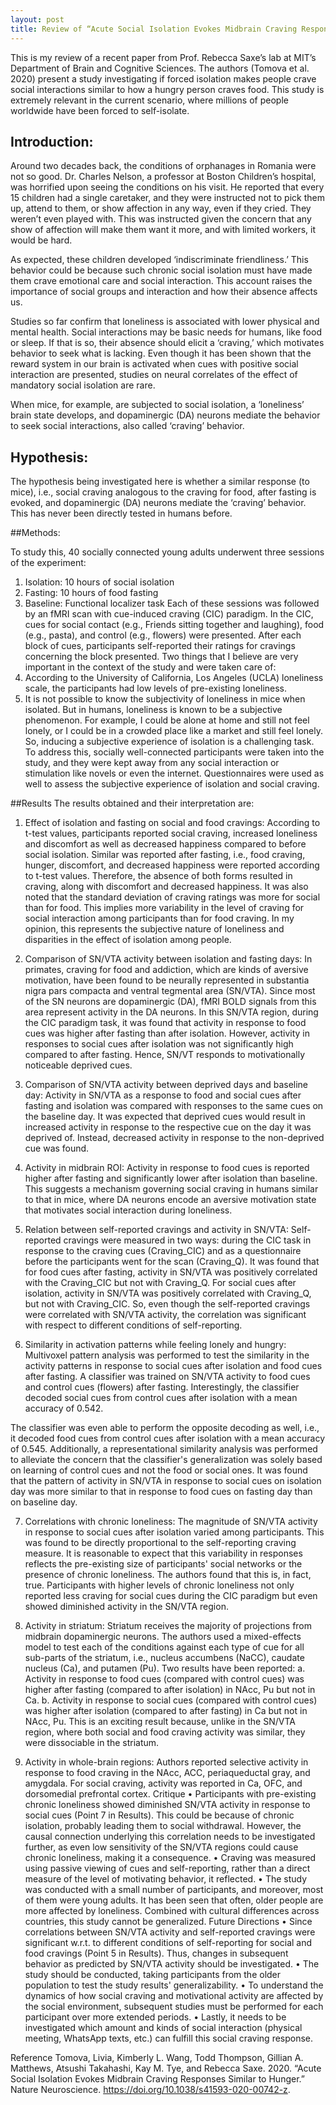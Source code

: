 ```yaml
---
layout: post
title: Review of “Acute Social Isolation Evokes Midbrain Craving Responses Similar to Hunger” Tomova and others et al. 2020
---
```


This is my review of a recent paper from Prof. Rebecca Saxe’s lab at MIT’s Department of Brain and Cognitive Sciences. The authors (Tomova et al. 2020) present a study investigating if forced isolation makes people crave social interactions similar to how a hungry person craves food. This study is extremely relevant in the current scenario, where millions of people worldwide have been forced to self-isolate.

## Introduction:

Around two decades back, the conditions of orphanages in Romania were not so good. Dr. Charles Nelson, a professor at Boston Children’s hospital, was horrified upon seeing the conditions on his visit. He reported that every 15 children had a single caretaker, and they were instructed not to pick them up, attend to them, or show affection in any way, even if they cried. They weren’t even played with. This was instructed given the concern that any show of affection will make them want it more, and with limited workers, it would be hard.

As expected, these children developed ‘indiscriminate friendliness.’ This behavior could be because such chronic social isolation must have made them crave emotional care and social interaction. This account raises the importance of social groups and interaction and how their absence affects us.

Studies so far confirm that loneliness is associated with lower physical and mental health. Social interactions may be basic needs for humans, like food or sleep. If that is so, their absence should elicit a ‘craving,’ which motivates behavior to seek what is lacking. Even though it has been shown that the reward system in our brain is activated when cues with positive social interaction are presented, studies on neural correlates of the effect of mandatory social isolation are rare.

When mice, for example, are subjected to social isolation, a ‘loneliness’ brain state develops, and dopaminergic (DA) neurons mediate the behavior to seek social interactions, also called ‘craving’ behavior.

## Hypothesis:

The hypothesis being investigated here is whether a similar response (to mice), i.e., social craving analogous to the craving for food, after fasting is evoked, and dopaminergic (DA) neurons mediate the ‘craving’ behavior. This has never been directly tested in humans before.

##Methods:

To study this, 40 socially connected young adults underwent three sessions of the experiment:
1.	Isolation: 10 hours of social isolation
2.	Fasting: 10 hours of food fasting
3.	Baseline: Functional localizer task
Each of these sessions was followed by an fMRI scan with cue-induced craving (CIC) paradigm. In the CIC, cues for social contact (e.g., Friends sitting together and laughing), food (e.g., pasta), and control (e.g., flowers) were presented. After each block of cues, participants self-reported their ratings for cravings concerning the block presented.
Two things that I believe are very important in the context of the study and were taken care of:
1.	According to the University of California, Los Angeles (UCLA) loneliness scale, the participants had low levels of pre-existing loneliness.
2.	It is not possible to know the subjectivity of loneliness in mice when isolated. But in humans, loneliness is known to be a subjective phenomenon. For example, I could be alone at home and still not feel lonely, or I could be in a crowded place like a market and still feel lonely. So, inducing a subjective experience of isolation is a challenging task. To address this, socially well-connected participants were taken into the study, and they were kept away from any social interaction or stimulation like novels or even the internet. Questionnaires were used as well to assess the subjective experience of isolation and social craving.

##Results
The results obtained and their interpretation are:
1.	Effect of isolation and fasting on social and food cravings: According to t-test values, participants reported social craving, increased loneliness and discomfort as well as decreased happiness compared to before social isolation. Similar was reported after fasting, i.e., food craving, hunger, discomfort, and decreased happiness were reported according to t-test values. Therefore, the absence of both forms resulted in craving, along with discomfort and decreased happiness.
It was also noted that the standard deviation of craving ratings was more for social than for food. This implies more variability in the level of craving for social interaction among participants than for food craving. In my opinion, this represents the subjective nature of loneliness and disparities in the effect of isolation among people.

2.	Comparison of SN/VTA activity between isolation and fasting days: In primates, craving for food and addiction, which are kinds of aversive motivation, have been found to be neurally represented in substantia nigra pars compacta and ventral tegmental area (SN/VTA). Since most of the SN neurons are dopaminergic (DA), fMRI BOLD signals from this area represent activity in the DA neurons.
In this SN/VTA region, during the CIC paradigm task, it was found that activity in response to food cues was higher after fasting than after isolation. However, activity in responses to social cues after isolation was not significantly high compared to after fasting. Hence, SN/VT responds to motivationally noticeable deprived cues.

3.	Comparison of SN/VTA activity between deprived days and baseline day: Activity in SN/VTA as a response to food and social cues after fasting and isolation was compared with responses to the same cues on the baseline day. It was expected that deprived cues would result in increased activity in response to the respective cue on the day it was deprived of. Instead, decreased activity in response to the non-deprived cue was found.

4.	Activity in midbrain ROI: Activity in response to food cues is reported higher after fasting and significantly lower after isolation than baseline. This suggests a mechanism governing social craving in humans similar to that in mice, where DA neurons encode an aversive motivation state that motivates social interaction during loneliness.

5.	Relation between self-reported cravings and activity in SN/VTA: Self-reported cravings were measured in two ways: during the CIC task in response to the craving cues (Craving_CIC) and as a questionnaire before the participants went for the scan (Craving_Q). It was found that for food cues after fasting, activity in SN/VTA was positively correlated with the Craving_CIC but not with Craving_Q. For social cues after isolation, activity in SN/VTA was positively correlated with Craving_Q, but not with Craving_CIC. So, even though the self-reported cravings were correlated with SN/VTA activity, the correlation was significant with respect to different conditions of self-reporting.

6.	Similarity in activation patterns while feeling lonely and hungry: Multivoxel pattern analysis was performed to test the similarity in the activity patterns in response to social cues after isolation and food cues after fasting. A classifier was trained on SN/VTA activity to food cues and control cues (flowers) after fasting. Interestingly, the classifier decoded social cues from control cues after isolation with a mean accuracy of 0.542.

The classifier was even able to perform the opposite decoding as well, i.e., it decoded food cues from control cues after isolation with a mean accuracy of 0.545.
Additionally, a representational similarity analysis was performed to alleviate the concern that the classifier's generalization was solely based on learning of control cues and not the food or social ones. It was found that the pattern of activity in SN/VTA in response to social cues on isolation day was more similar to that in response to food cues on fasting day than on baseline day.

7.	Correlations with chronic loneliness: The magnitude of SN/VTA activity in response to social cues after isolation varied among participants. This was found to be directly proportional to the self-reporting craving measure. It is reasonable to expect that this variability in responses reflects the pre-existing size of participants' social networks or the presence of chronic loneliness.
The authors found that this is, in fact, true. Participants with higher levels of chronic loneliness not only reported less craving for social cues during the CIC paradigm but even showed diminished activity in the SN/VTA region.

8.	Activity in striatum: Striatum receives the majority of projections from midbrain dopaminergic neurons. The authors used a mixed-effects model to test each of the conditions against each type of cue for all sub-parts of the striatum, i.e., nucleus accumbens (NaCC), caudate nucleus (Ca), and putamen (Pu).
Two results have been reported:
a.	Activity in response to food cues (compared with control cues) was higher after fasting (compared to after isolation) in NAcc, Pu but not in Ca.
b.	Activity in response to social cues (compared with control cues) was higher after isolation (compared to after fasting) in Ca but not in NAcc, Pu.
This is an exciting result because, unlike in the SN/VTA region, where both social and food craving activity was similar, they were dissociable in the striatum.

9.	Activity in whole-brain regions: Authors reported selective activity in response to food craving in the NAcc, ACC, periaqueductal gray, and amygdala. For social craving, activity was reported in Ca, OFC, and dorsomedial prefrontal cortex.
Critique
•	Participants with pre-existing chronic loneliness showed diminished SN/VTA activity in response to social cues (Point 7 in Results). This could be because of chronic isolation, probably leading them to social withdrawal. However, the causal connection underlying this correlation needs to be investigated further, as even low sensitivity of the SN/VTA regions could cause chronic loneliness, making it a consequence.
•	Craving was measured using passive viewing of cues and self-reporting, rather than a direct measure of the level of motivating behavior, it reflected.
•	The study was conducted with a small number of participants, and moreover, most of them were young adults. It has been seen that often, older people are more affected by loneliness. Combined with cultural differences across countries, this study cannot be generalized.
Future Directions
•	Since correlations between SN/VTA activity and self-reported cravings were significant w.r.t. to different conditions of self-reporting for social and food cravings (Point 5 in Results). Thus, changes in subsequent behavior as predicted by SN/VTA activity should be investigated.
•	The study should be conducted, taking participants from the older population to test the study results' generalizability.
•	To understand the dynamics of how social craving and motivational activity are affected by the social environment, subsequent studies must be performed for each participant over more extended periods.
•	Lastly, it needs to be investigated which amount and kinds of social interaction (physical meeting, WhatsApp texts, etc.) can fulfill this social craving response.


Reference
Tomova, Livia, Kimberly L. Wang, Todd Thompson, Gillian A. Matthews, Atsushi Takahashi, Kay M. Tye, and Rebecca Saxe. 2020. “Acute Social Isolation Evokes Midbrain Craving Responses Similar to Hunger.” Nature Neuroscience. https://doi.org/10.1038/s41593-020-00742-z.
